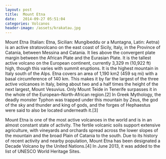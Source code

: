 ```yaml
---
layout: post
title:  Mount Etna
date:   2014-09-27 05:51:04
categories: Volcanos
header-image: /assets/krakatau.jpg
---
```


Mount Etna (Italian: Etna, Sicilian: Mungibeddu or a Muntagna, Latin: Aetna) is an active stratovolcano on the east coast of Sicily, Italy, in the Province of Catania, between Messina and Catania. It lies above the convergent plate margin between the African Plate and the Eurasian Plate. It is the tallest active volcano on the European continent, currently 3,329 m (10,922 ft) high, though this varies with summit eruptions. It is the highest mountain in Italy south of the Alps. Etna covers an area of 1,190 km2 (459 sq mi) with a basal circumference of 140 km. This makes it by far the largest of the three active volcanoes in Italy, being about two and a half times the height of the next largest, Mount Vesuvius. Only Mount Teide in Tenerife surpasses it in the whole of the European–North-African region.[2] In Greek Mythology, the deadly monster Typhon was trapped under this mountain by Zeus, the god of the sky and thunder and king of gods, and the forges of Hephaestus were said to also be located underneath it.[3]

Mount Etna is one of the most active volcanoes in the world and is in an almost constant state of activity. The fertile volcanic soils support extensive agriculture, with vineyards and orchards spread across the lower slopes of the mountain and the broad Plain of Catania to the south. Due to its history of recent activity and nearby population, Mount Etna has been designated a Decade Volcano by the United Nations.[4] In June 2013, it was added to the list of UNESCO World Heritage Sites.